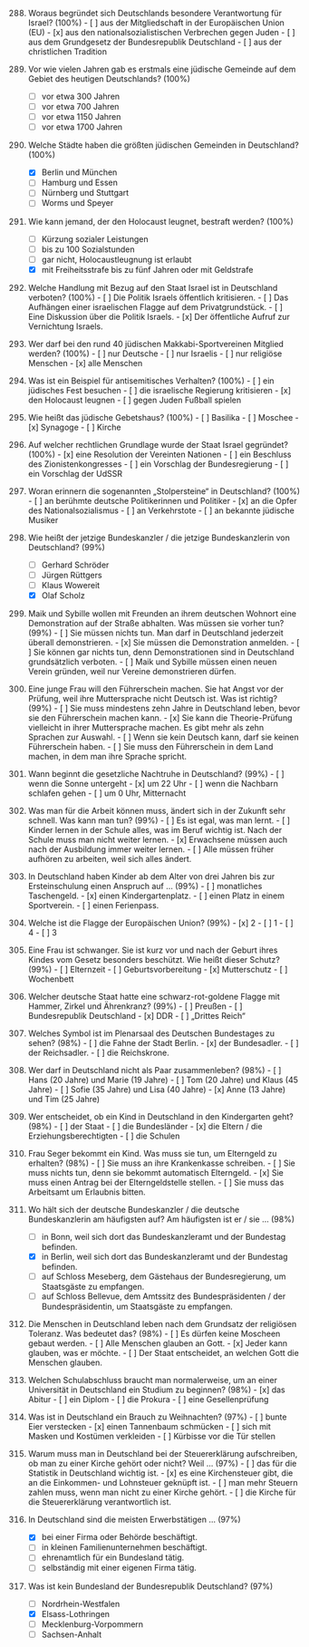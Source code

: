 288. Woraus begründet sich Deutschlands besondere Verantwortung für Israel? (100%)
	- [ ] aus der Mitgliedschaft in der Europäischen Union (EU)
	- [x] aus den nationalsozialistischen Verbrechen gegen Juden
	- [ ] aus dem Grundgesetz der Bundesrepublik Deutschland
	- [ ] aus der christlichen Tradition

59. Vor wie vielen Jahren gab es erstmals eine jüdische Gemeinde auf dem Gebiet des heutigen Deutschlands? (100%)
	- [ ] vor etwa 300 Jahren
	- [ ] vor etwa 700 Jahren
	- [ ] vor etwa 1150 Jahren
	- [ ] vor etwa 1700 Jahren

66. Welche Städte haben die größten jüdischen Gemeinden in Deutschland? (100%)
	- [x] Berlin und München
	- [ ] Hamburg und Essen
	- [ ] Nürnberg und Stuttgart
	- [ ] Worms und Speyer

96. Wie kann jemand, der den Holocaust leugnet, bestraft werden? (100%)
	- [ ] Kürzung sozialer Leistungen
	- [ ] bis zu 100 Sozialstunden
	- [ ] gar nicht, Holocaustleugnung ist erlaubt
	- [x] mit Freiheitsstrafe bis zu fünf Jahren oder mit Geldstrafe

111. Welche Handlung mit Bezug auf den Staat Israel ist in Deutschland verboten? (100%)
	- [ ] Die Politik Israels öffentlich kritisieren.
	- [ ] Das Aufhängen einer israelischen Flagge auf dem Privatgrundstück.
	- [ ] Eine Diskussion über die Politik Israels.
	- [x] Der öffentliche Aufruf zur Vernichtung Israels.

118. Wer darf bei den rund 40 jüdischen Makkabi-Sportvereinen Mitglied werden? (100%)
	- [ ] nur Deutsche
	- [ ] nur Israelis
	- [ ] nur religiöse Menschen
	- [x] alle Menschen

149. Was ist ein Beispiel für antisemitisches Verhalten? (100%)
	- [ ] ein jüdisches Fest besuchen
	- [ ] die israelische Regierung kritisieren
	- [x] den Holocaust leugnen
	- [ ] gegen Juden Fußball spielen

182. Wie heißt das jüdische Gebetshaus? (100%)
	- [ ] Basilika
	- [ ] Moschee
	- [x] Synagoge
	- [ ] Kirche

184. Auf welcher rechtlichen Grundlage wurde der Staat Israel gegründet? (100%)
	- [x] eine Resolution der Vereinten Nationen
	- [ ] ein Beschluss des Zionistenkongresses
	- [ ] ein Vorschlag der Bundesregierung
	- [ ] ein Vorschlag der UdSSR

206. Woran erinnern die sogenannten „Stolpersteine“ in Deutschland? (100%)
	- [ ] an berühmte deutsche Politikerinnen und Politiker
	- [x] an die Opfer des Nationalsozialismus
	- [ ] an Verkehrstote
	- [ ] an bekannte jüdische Musiker

72. Wie heißt der jetzige Bundeskanzler / die jetzige Bundeskanzlerin von Deutschland? (99%)
	- [ ] Gerhard Schröder
	- [ ] Jürgen Rüttgers
	- [ ] Klaus Wowereit
	- [x] Olaf Scholz

243. Maik und Sybille wollen mit Freunden an ihrem deutschen Wohnort eine Demonstration auf der Straße abhalten. Was müssen sie vorher tun? (99%)
	- [ ] Sie müssen nichts tun. Man darf in Deutschland jederzeit überall demonstrieren.
	- [x] Sie müssen die Demonstration anmelden.
	- [ ] Sie können gar nichts tun, denn Demonstrationen sind in Deutschland grundsätzlich verboten.
	- [ ] Maik und Sybille müssen einen neuen Verein gründen, weil nur Vereine demonstrieren dürfen.

268. Eine junge Frau will den Führerschein machen. Sie hat Angst vor der Prüfung, weil ihre Muttersprache nicht Deutsch ist. Was ist richtig? (99%)
	- [ ] Sie muss mindestens zehn Jahre in Deutschland leben, bevor sie den Führerschein machen kann.
	- [x] Sie kann die Theorie-Prüfung vielleicht in ihrer Muttersprache machen. Es gibt mehr als zehn Sprachen zur Auswahl.
	- [ ] Wenn sie kein Deutsch kann, darf sie keinen Führerschein haben.
	- [ ] Sie muss den Führerschein in dem Land machen, in dem man ihre Sprache spricht.

266. Wann beginnt die gesetzliche Nachtruhe in Deutschland? (99%)
	- [ ] wenn die Sonne untergeht
	- [x] um 22 Uhr
	- [ ] wenn die Nachbarn schlafen gehen
	- [ ] um 0 Uhr, Mitternacht

284. Was man für die Arbeit können muss, ändert sich in der Zukunft sehr schnell. Was kann man tun? (99%)
	- [ ] Es ist egal, was man lernt.
	- [ ] Kinder lernen in der Schule alles, was im Beruf wichtig ist. Nach der Schule muss man nicht weiter lernen.
	- [x] Erwachsene müssen auch nach der Ausbildung immer weiter lernen.
	- [ ] Alle müssen früher aufhören zu arbeiten, weil sich alles ändert.

269. In Deutschland haben Kinder ab dem Alter von drei Jahren bis zur Ersteinschulung einen Anspruch auf … (99%)
	- [ ] monatliches Taschengeld.
	- [x] einen Kindergartenplatz.
	- [ ] einen Platz in einem Sportverein.
	- [ ] einen Ferienpass.

226. Welche ist die Flagge der Europäischen Union? (99%)
	- [x] 2
	- [ ] 1
	- [ ] 4
	- [ ] 3

247. Eine Frau ist schwanger. Sie ist kurz vor und nach der Geburt ihres Kindes vom Gesetz besonders beschützt. Wie heißt dieser Schutz? (99%)
	- [ ] Elternzeit
	- [ ] Geburtsvorbereitung
	- [x] Mutterschutz
	- [ ] Wochenbett

187. Welcher deutsche Staat hatte eine schwarz-rot-goldene Flagge mit Hammer, Zirkel und Ährenkranz? (99%)
	- [ ] Preußen
	- [ ] Bundesrepublik Deutschland
	- [x] DDR
	- [ ] „Drittes Reich“

216. Welches Symbol ist im Plenarsaal des Deutschen Bundestages zu sehen? (98%)
	- [ ] die Fahne der Stadt Berlin.
	- [x] der Bundesadler.
	- [ ] der Reichsadler.
	- [ ] die Reichskrone.

245. Wer darf in Deutschland nicht als Paar zusammenleben? (98%)
	- [ ] Hans (20 Jahre) und Marie (19 Jahre)
	- [ ] Tom (20 Jahre) und Klaus (45 Jahre)
	- [ ] Sofie (35 Jahre) und Lisa (40 Jahre)
	- [x] Anne (13 Jahre) und Tim (25 Jahre)

242. Wer entscheidet, ob ein Kind in Deutschland in den Kindergarten geht? (98%)
	- [ ] der Staat
	- [ ] die Bundesländer
	- [x] die Eltern / die Erziehungsberechtigten
	- [ ] die Schulen

241. Frau Seger bekommt ein Kind. Was muss sie tun, um Elterngeld zu erhalten? (98%)
	- [ ] Sie muss an ihre Krankenkasse schreiben.
	- [ ] Sie muss nichts tun, denn sie bekommt automatisch Elterngeld.
	- [x] Sie muss einen Antrag bei der Elterngeldstelle stellen.
	- [ ] Sie muss das Arbeitsamt um Erlaubnis bitten.

71. Wo hält sich der deutsche Bundeskanzler / die deutsche Bundeskanzlerin am häufigsten auf? Am häufigsten ist er / sie … (98%)
	- [ ] in Bonn, weil sich dort das Bundeskanzleramt und der Bundestag befinden.
	- [x] in Berlin, weil sich dort das Bundeskanzleramt und der Bundestag befinden.
	- [ ] auf Schloss Meseberg, dem Gästehaus der Bundesregierung, um Staatsgäste zu empfangen.
	- [ ] auf Schloss Bellevue, dem Amtssitz des Bundespräsidenten / der Bundespräsidentin, um Staatsgäste zu empfangen.

292. Die Menschen in Deutschland leben nach dem Grundsatz der religiösen Toleranz. Was bedeutet das? (98%)
	- [ ] Es dürfen keine Moscheen gebaut werden.
	- [ ] Alle Menschen glauben an Gott.
	- [x] Jeder kann glauben, was er möchte.
	- [ ] Der Staat entscheidet, an welchen Gott die Menschen glauben.

244. Welchen Schulabschluss braucht man normalerweise, um an einer Universität in Deutschland ein Studium zu beginnen? (98%)
	- [x] das Abitur
	- [ ] ein Diplom
	- [ ] die Prokura
	- [ ] eine Gesellenprüfung

271. Was ist in Deutschland ein Brauch zu Weihnachten? (97%)
	- [ ] bunte Eier verstecken
	- [x] einen Tannenbaum schmücken
	- [ ] sich mit Masken und Kostümen verkleiden
	- [ ] Kürbisse vor die Tür stellen

291. Warum muss man in Deutschland bei der Steuererklärung aufschreiben, ob man zu einer Kirche gehört oder nicht? Weil … (97%)
	- [ ] das für die Statistik in Deutschland wichtig ist.
	- [x] es eine Kirchensteuer gibt, die an die Einkommen- und Lohnsteuer geknüpft ist.
	- [ ] man mehr Steuern zahlen muss, wenn man nicht zu einer Kirche gehört.
	- [ ] die Kirche für die Steuererklärung verantwortlich ist.

23. In Deutschland sind die meisten Erwerbstätigen … (97%)
	- [x] bei einer Firma oder Behörde beschäftigt.
	- [ ] in kleinen Familienunternehmen beschäftigt.
	- [ ] ehrenamtlich für ein Bundesland tätig.
	- [ ] selbständig mit einer eigenen Firma tätig.

25. Was ist kein Bundesland der Bundesrepublik Deutschland? (97%)
	- [ ] Nordrhein-Westfalen
	- [x] Elsass-Lothringen
	- [ ] Mecklenburg-Vorpommern
	- [ ] Sachsen-Anhalt